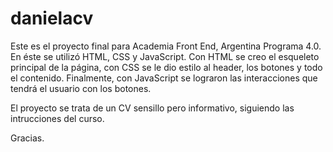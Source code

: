 # danielacv


Este es el proyecto final para Academia Front End, Argentina Programa 4.0. En éste se utilizó HTML, CSS y JavaScript. 
Con HTML se creo el esqueleto principal de la página, con CSS se le dio estilo al header, los botones y todo el contenido. Finalmente, con JavaScript se lograron las interacciones que tendrá el usuario con los botones. 

El proyecto se trata de un CV sensillo pero informativo, siguiendo las intrucciones del curso. 

Gracias. 
